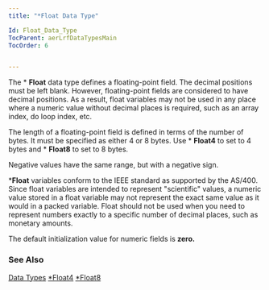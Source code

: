 ```yaml
---
title: "*Float Data Type"

Id: Float_Data_Type
TocParent: aerLrfDataTypesMain
TocOrder: 6


---
```


The * **Float** data type defines a floating-point field. The decimal positions must be left blank. However, floating-point fields are considered to have decimal positions. As a result, float variables may not be used in any place where a numeric value without decimal places is required, such as an array index, do loop index, etc. 

The length of a floating-point field is defined in terms of the number of bytes. It must be specified as either 4 or 8 bytes. Use * **Float4** to set to 4 bytes and * **Float8** to set to 8 bytes. 

Negative values have the same range, but with a negative sign. 

***Float** variables conform to the IEEE standard as supported by the AS/400. Since float variables are intended to represent "scientific" values, a numeric value stored in a float variable may not represent the exact same value as it would in a packed variable. Float should not be used when you need to represent numbers exactly to a specific number of decimal places, such as monetary amounts. 

The default initialization value for numeric fields is **zero.** 

### See Also
[Data Types](aerLrfDataTypesMain.html)
[*Float4](Float8_Data_Type.html)
[*Float8](Float8_Data_Type.html) 
